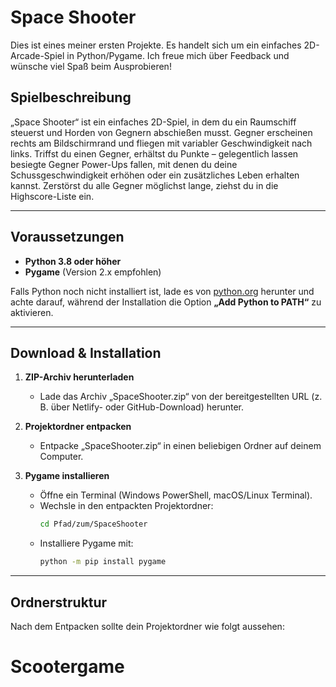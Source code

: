 # Space Shooter

Dies ist eines meiner ersten Projekte. Es handelt sich um ein einfaches 2D-Arcade-Spiel in Python/Pygame. Ich freue mich über Feedback und wünsche viel Spaß beim Ausprobieren!  


## Spielbeschreibung

„Space Shooter“ ist ein einfaches 2D-Spiel, in dem du ein Raumschiff steuerst und Horden von Gegnern abschießen musst. Gegner erscheinen rechts am Bildschirmrand und fliegen mit variabler Geschwindigkeit nach links. Triffst du einen Gegner, erhältst du Punkte – gelegentlich lassen besiegte Gegner Power-Ups fallen, mit denen du deine Schussgeschwindigkeit erhöhen oder ein zusätzliches Leben erhalten kannst. Zerstörst du alle Gegner möglichst lange, ziehst du in die Highscore-Liste ein.

---

## Voraussetzungen

- **Python 3.8 oder höher**  
- **Pygame** (Version 2.x empfohlen)  

Falls Python noch nicht installiert ist, lade es von [python.org](https://www.python.org/) herunter und achte darauf, während der Installation die Option **„Add Python to PATH“** zu aktivieren.

---

## Download & Installation

1. **ZIP-Archiv herunterladen**  
   - Lade das Archiv „SpaceShooter.zip“ von der bereitgestellten URL (z. B. über Netlify- oder GitHub-Download) herunter.  

2. **Projektordner entpacken**  
   - Entpacke „SpaceShooter.zip“ in einen beliebigen Ordner auf deinem Computer.

3. **Pygame installieren**  
   - Öffne ein Terminal (Windows PowerShell, macOS/Linux Terminal).  
   - Wechsle in den entpackten Projektordner:
     ```bash
     cd Pfad/zum/SpaceShooter
     ```
   - Installiere Pygame mit:
     ```bash
     python -m pip install pygame
     ```

---

## Ordnerstruktur

Nach dem Entpacken sollte dein Projektordner wie folgt aussehen:

# Scootergame
